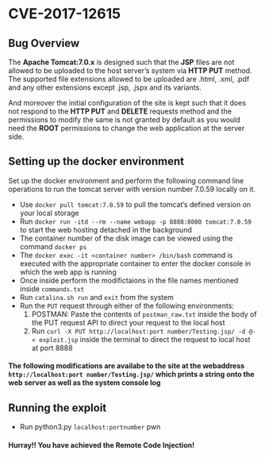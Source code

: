 # CVE-2017-12615
## Bug Overview
The **Apache Tomcat:7.0.x** is designed such that the **JSP** files are not allowed to be uploaded to the host server’s system via **HTTP PUT** method. The supported file extensions allowed to be uploaded are .html, .xml, .pdf and any other extensions except .jsp, .jspx and its variants. <br>

And moreover the initial configuration of the site is kept such that it does not respond to the **HTTP PUT** and **DELETE** requests method and the permissions to modify the same is not granted by default as you would need the **ROOT** permissions to change the web application at the server side.

## Setting up the docker environment
Set up the docker environment and perform the following command line operations to run the tomcat server with version number 7.0.59 locally on it.
- Use `docker pull tomcat:7.0.59` to pull the tomcat’s defined version on your local storage
- Run `docker run -itd --rm --name webapp -p 8888:8080 tomcat:7.0.59` to start the web hosting detached in the background
- The container number of the disk image can be viewed using the command `docker ps`
- The `docker exec -it <container number> /bin/bash` command is executed with the appropriate container to enter the docker console in which the web app is running
- Once inside perform the modifictaions in the file names mentioned inside `commands.txt`
- Run `catalina.sh run` and `exit` from the system
- Run the `PUT` request through either of the following environments:
    1. POSTMAN: Paste the contents of `postman_raw.txt` inside the body of the PUT request API to direct your request to the local host
    2. Run `curl -X PUT http://localhost:port number/Testing.jsp/ -d @- < exploit.jsp` inside the terminal to direct the request to local host at port 8888

#### The following modifications are availabe to the site at the webaddress `http://localhost:port number/Testing.jsp/` which prints a string onto the web server as well as the system console log

## Running the exploit
- Run python3.py `localhost:portnumber` pwn

#### Hurray!! You have achieved the Remote Code Injection!
